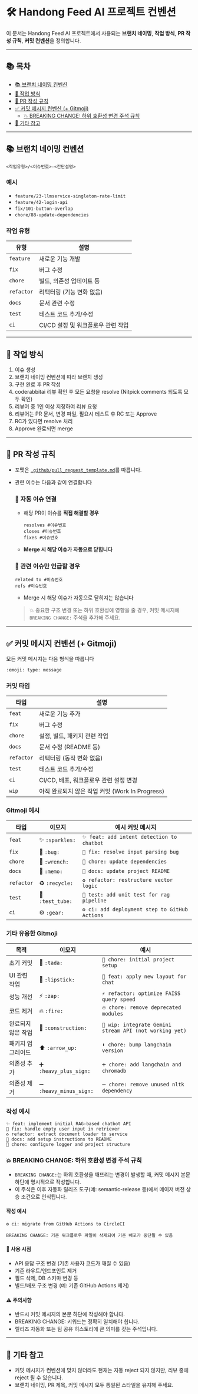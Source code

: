 # 🛠️ Handong Feed AI 프로젝트 컨벤션

이 문서는 Handong Feed AI 프로젝트에서 사용되는 **브랜치 네이밍**, **작업 방식**, **PR 작성 규칙**, **커밋 컨벤션**을 정의합니다.

---

## 📚 목차

- [📚 브랜치 네이밍 컨벤션](#-브랜치-네이밍-컨벤션)
- [🧩 작업 방식](#-작업-방식)
- [🚀 PR 작성 규칙](#-pr-작성-규칙)
- [✅ 커밋 메시지 컨벤션 (+ Gitmoji)](#-커밋-메시지-컨벤션--gitmoji)
  - [💥 BREAKING CHANGE: 하위 호환성 변경 주석 규칙](#-breaking-change-하위-호환성-변경-주석-규칙)
- [📎 기타 참고](#-기타-참고)

---

## 📚 브랜치 네이밍 컨벤션

```plaintext
<작업유형>/<이슈번호>-<간단설명>
```

### 예시
- `feature/23-llmservice-singleton-rate-limit`
- `feature/42-login-api`
- `fix/101-button-overlap`
- `chore/88-update-dependencies`

### 작업 유형

| 유형      | 설명                     |
|---------|--------------------------|
| `feature` | 새로운 기능 개발         |
| `fix`     | 버그 수정                |
| `chore`   | 빌드, 의존성 업데이트 등 |
| `refactor` | 리팩터링 (기능 변화 없음)|
| `docs`    | 문서 관련 수정           |
| `test`    | 테스트 코드 추가/수정    |
| `ci`      |  CI/CD 설정 및 워크플로우 관련 작업    |

---

## 🧩 작업 방식

1. 이슈 생성
2. 브랜치 네이밍 컨벤션에 따라 브랜치 생성
3. 구현 완료 후 PR 작성
4. coderabbitai 리뷰 확인 후 모든 요청을 resolve (Nitpick comments 되도록 모두 확인)
5. 리뷰어 중 1인 이상 지정하여 리뷰 요청
6. 리뷰어는 PR 문서, 변경 파일, 필요시 테스트 후 RC 또는 Approve
7. RC가 있다면 resolve 처리
8. Approve 완료되면 merge

---

## 🚀 PR 작성 규칙

- 포맷은 [`.github/pull_request_template.md`](./.github/pull_request_template.md)를 따릅니다.
- 관련 이슈는 다음과 같이 연결합니다

  ### 🔗 자동 이슈 연결
  - 해당 PR이 이슈를 **직접 해결할 경우**
    ```text
    resolves #이슈번호
    closes #이슈번호
    fixes #이슈번호
    ```
  
  - **Merge 시 해당 이슈가 자동으로 닫힙니다**
  
  ### 📎 관련 이슈만 언급할 경우
  ```text
  related to #이슈번호
  refs #이슈번호
  ```
  - Merge 시 해당 이슈가 자동으로 닫히지는 않습니다

  > 💥 중요한 구조 변경 또는 하위 호환성에 영향을 줄 경우, 커밋 메시지에 `BREAKING CHANGE:` 주석을 추가해 주세요.
---

## ✅ 커밋 메시지 컨벤션 (+ Gitmoji)

모든 커밋 메시지는 다음 형식을 따릅니다

```text
:emoji: type: message
```

### 커밋 타입

| 타입         | 설명                       |
|------------|----------------------------|
| `feat`     | 새로운 기능 추가             |
| `fix`      | 버그 수정                    |
| `chore`    | 설정, 빌드, 패키지 관련 작업 |
| `docs`     | 문서 수정 (README 등)        |
| `refactor` | 리팩터링 (동작 변화 없음)    |
| `test`     | 테스트 코드 추가/수정        |
| `ci`       | CI/CD, 배포, 워크플로우 관련 설정 변경|
| `wip`      | 아직 완료되지 않은 작업 커밋 (Work In Progress) |

### Gitmoji 예시

| 타입      | 이모지             | 예시 커밋 메시지                                |
|-----------|-----------------|-------------------------------------------------|
| `feat`    | ✨ `:sparkles:`  | `✨ feat: add intent detection to chatbot` |
| `fix`     | 🐛 `:bug:`      | `🐛 fix: resolve input parsing bug`        |
| `chore`   | 🔧 `:wrench:`   | `🔧 chore: update dependencies`            |
| `docs`    | 📝 `:memo:`     | `📝 docs: update project README`          |
| `refactor`| ♻️ `:recycle:`    | `♻️ refactor: restructure vector logic`    |
| `test`    | 🧪 `:test_tube:` | `🧪 test: add unit test for rag pipeline` |
| `ci`      | ⚙️ `:gear:`         | `⚙️ ci: add deployment step to GitHub Actions`|

### 기타 유용한 Gitmoji

| 목적        | 이모지  | 예시                                     |
|-----------|---------|------------------------------------------|
| 초기 커밋     | 🎉 `:tada:`      | `🎉 chore: initial project setup`             |
| UI 관련 작업  | 💄 `:lipstick:` | `💄 feat: apply new layout for chat`          |
| 성능 개선     | ⚡ `:zap:`       | `⚡ refactor: optimize FAISS query speed`     |
| 코드 제거     | 🔥 `:fire:`      | `🔥 chore: remove deprecated modules`         |
| 완료되지 않은 작업| 🚧 `:construction:`      | `🚧 wip: integrate Gemini stream API (not working yet)`         |
| 패키지 업그레이드 | ⬆️ `:arrow_up:` | `⬆️ chore: bump langchain version`           |
| 의존성 추가    | ➕ `:heavy_plus_sign:` | `➕ chore: add langchain and chromadb`       |
| 의존성 제거    | ➖ `:heavy_minus_sign:`| `➖ chore: remove unused nltk dependency`     |

### 작성 예시

```text
✨ feat: implement initial RAG-based chatbot API
🐛 fix: handle empty user input in retriever
♻️ refactor: extract document loader to service
📝 docs: add setup instructions to README
🔧 chore: configure logger and project structure
```

### 💥 BREAKING CHANGE: 하위 호환성 변경 주석 규칙

- `BREAKING CHANGE:`는 하위 호환성을 깨뜨리는 변경이 발생할 때, 커밋 메시지 본문 하단에 명시적으로 작성합니다.
- 이 주석은 이후 자동화 릴리즈 도구(예: semantic-release 등)에서 메이저 버전 상승 조건으로 인식됩니다.
#### 작성 예시
```text
⚙️ ci: migrate from GitHub Actions to CircleCI

BREAKING CHANGE: 기존 워크플로우 파일이 삭제되어 기존 배포가 중단될 수 있음
```
#### 📌 사용 시점
- API 응답 구조 변경 (기존 사용자 코드가 깨질 수 있음)
- 기존 라우트/엔드포인트 제거
- 필드 삭제, DB 스키마 변경 등
- 빌드/배포 구조 변경 (예: 기존 GitHub Actions 제거)

#### ⚠️ 주의사항
- 반드시 커밋 메시지의 본문 하단에 작성해야 합니다.
- BREAKING CHANGE: 키워드는 정확히 일치해야 힙니다.
- 릴리즈 자동화 또는 팀 공유 히스토리에 큰 의미를 갖는 주석입니다.
---

## 📎 기타 참고

- 커밋 메시지가 컨벤션에 맞지 않더라도 현재는 자동 reject 되지 않지만, 리뷰 중에 reject 될 수 있습니다.
- 브랜치 네이밍, PR 제목, 커밋 메시지 모두 통일된 스타일을 유지해 주세요.
